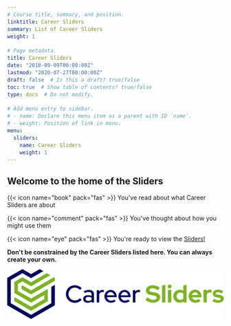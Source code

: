 ```yaml
---
# Course title, summary, and position.
linktitle: Career Sliders
summary: List of Career Sliders
weight: 1

# Page metadata.
title: Career Sliders
date: "2018-09-09T00:00:00Z"
lastmod: "2020-07-27T00:00:00Z"
draft: false  # Is this a draft? true/false
toc: true  # Show table of contents? true/false
type: docs  # Do not modify.

# Add menu entry to sidebar.
# - name: Declare this menu item as a parent with ID `name`.
# - weight: Position of link in menu.
menu:
  sliders:
    name: Career Sliders
    weight: 1
---
```


## Welcome to the home of the Sliders

{{< icon name="book" pack="fas" >}} You've read about what Career Sliders are about

{{< icon name="comment" pack="fas" >}} You've thought about how you might use them

{{< icon name="eye" pack="fas" >}} You're ready to view the [Sliders!](../../sliders/info/change)

**Don't be constrained by the Career Sliders listed here. You can always create your own.**

![sliders logo blue green](sliders-hero-blue-green.png)
